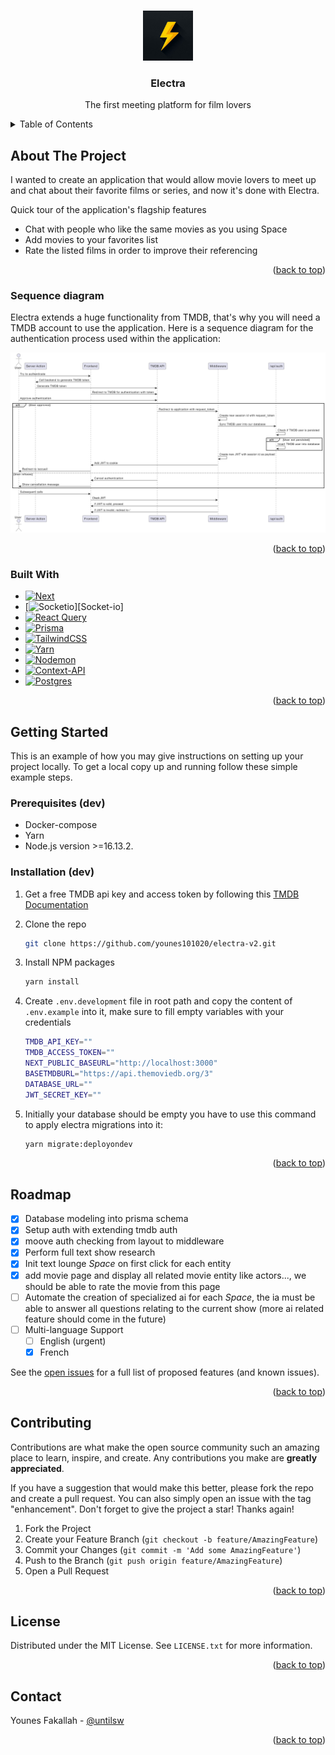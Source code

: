 <a id="readme-top"></a>

<!-- PROJECT LOGO -->
<br />
<div align="center">
  <a href="https://github.com/younes101020/electra-v2">
    <img src="public/img/logo.jpg" alt="Logo" width="80" height="80">
  </a>

  <h3 align="center">Electra</h3>

  <p align="center">
    The first meeting platform for film lovers
    <br />
  </p>
</div>

<!-- TABLE OF CONTENTS -->
<details>
  <summary>Table of Contents</summary>
  <ol>
    <li>
      <a href="#about-the-project">About The Project</a>
      <ul>
        <li><a href="#sequence-diagram">Sequence diagram</a></li>
        <li><a href="#built-with">Built With</a></li>
      </ul>
    </li>
    <li>
      <a href="#getting-started">Getting Started</a>
      <ul>
        <li><a href="#prerequisites">Prerequisites</a></li>
        <li><a href="#installation">Installation</a></li>
      </ul>
    </li>
    <li><a href="#roadmap">Roadmap</a></li>
    <li><a href="#contributing">Contributing</a></li>
    <li><a href="#license">License</a></li>
    <li><a href="#contact">Contact</a></li>
  </ol>
</details>

<!-- ABOUT THE PROJECT -->

## About The Project

I wanted to create an application that would allow movie lovers to meet up and chat about their favorite films or series, and now it's done with Electra.

Quick tour of the application's flagship features

- Chat with people who like the same movies as you using Space
- Add movies to your favorites list
- Rate the listed films in order to improve their referencing

<p align="right">(<a href="#readme-top">back to top</a>)</p>

### Sequence diagram

Electra extends a huge functionality from TMDB, that's why you will need a TMDB account to use the application. Here is a sequence diagram for the authentication process used within the application:

[![Authentication sequence diagram][sequence-diagram]](https://developer.themoviedb.org/reference/authentication-how-do-i-generate-a-session-id)

<p align="right">(<a href="#readme-top">back to top</a>)</p>

### Built With

- [![Next][Next.js]][Next-url]
- [![Socketio][Socket.io]][Socket-io]
- [![React Query][React-Query]][React-Query]
- [![Prisma][Prisma]][Prisma]
- [![TailwindCSS][TailwindCSS]][TailwindCSS]
- [![Yarn][Yarn]][Yarn]
- [![Nodemon][Nodemon]][Nodemon]
- [![Context-API][Context-API]][Context-API]
- [![Postgres][Postgres]][Postgres]

<p align="right">(<a href="#readme-top">back to top</a>)</p>

<!-- GETTING STARTED -->

## Getting Started

This is an example of how you may give instructions on setting up your project locally.
To get a local copy up and running follow these simple example steps.

### Prerequisites (dev)

- Docker-compose
- Yarn
- Node.js version >=16.13.2.

### Installation (dev)

1. Get a free TMDB api key and access token by following this [TMDB Documentation](https://developer.themoviedb.org/docs/getting-started)
2. Clone the repo
   ```sh
   git clone https://github.com/younes101020/electra-v2.git
   ```
3. Install NPM packages
   ```sh
   yarn install
   ```
4. Create `.env.development` file in root path and copy the content of `.env.example` into it, make sure to fill empty variables with your credentials
   ```bash
   TMDB_API_KEY=""
   TMDB_ACCESS_TOKEN=""
   NEXT_PUBLIC_BASEURL="http://localhost:3000"
   BASETMDBURL="https://api.themoviedb.org/3"
   DATABASE_URL=""
   JWT_SECRET_KEY=""
   ```
5. Initially your database should be empty you have to use this command to apply electra migrations into it:

   ```sh
   yarn migrate:deployondev
   ```

<p align="right">(<a href="#readme-top">back to top</a>)</p>

<!-- ROADMAP -->

## Roadmap

- [x] Database modeling into prisma schema
- [x] Setup auth with extending tmdb auth
- [x] moove auth checking from layout to middleware
- [x] Perform full text show research
- [x] Init text lounge <em>Space</em> on first click for each entity
- [x] add movie page and display all related movie entity like actors..., we should be able to rate the movie from this page
- [ ] Automate the creation of specialized ai for each <em>Space</em>, the ia must be able to answer all questions relating to the current show (more ai related feature should come in the future)
- [ ] Multi-language Support
  - [ ] English (urgent)
  - [x] French

See the [open issues](https://github.com/othneildrew/Best-README-Template/issues) for a full list of proposed features (and known issues).

<p align="right">(<a href="#readme-top">back to top</a>)</p>

<!-- CONTRIBUTING -->

## Contributing

Contributions are what make the open source community such an amazing place to learn, inspire, and create. Any contributions you make are **greatly appreciated**.

If you have a suggestion that would make this better, please fork the repo and create a pull request. You can also simply open an issue with the tag "enhancement".
Don't forget to give the project a star! Thanks again!

1. Fork the Project
2. Create your Feature Branch (`git checkout -b feature/AmazingFeature`)
3. Commit your Changes (`git commit -m 'Add some AmazingFeature'`)
4. Push to the Branch (`git push origin feature/AmazingFeature`)
5. Open a Pull Request

<p align="right">(<a href="#readme-top">back to top</a>)</p>

<!-- LICENSE -->

## License

Distributed under the MIT License. See `LICENSE.txt` for more information.

<p align="right">(<a href="#readme-top">back to top</a>)</p>

<!-- CONTACT -->

## Contact

Younes Fakallah - [@untilsw](https://twitter.com/untilsw)

<p align="right">(<a href="#readme-top">back to top</a>)</p>

<!-- MARKDOWN LINKS & IMAGES -->
<!-- https://www.markdownguide.org/basic-syntax/#reference-style-links -->

[contributors-shield]: https://img.shields.io/github/contributors/othneildrew/Best-README-Template.svg?style=for-the-badge
[contributors-url]: https://github.com/othneildrew/Best-README-Template/graphs/contributors
[forks-shield]: https://img.shields.io/github/forks/othneildrew/Best-README-Template.svg?style=for-the-badge
[forks-url]: https://github.com/othneildrew/Best-README-Template/network/members
[stars-shield]: https://img.shields.io/github/stars/othneildrew/Best-README-Template.svg?style=for-the-badge
[stars-url]: https://github.com/othneildrew/Best-README-Template/stargazers
[issues-shield]: https://img.shields.io/github/issues/othneildrew/Best-README-Template.svg?style=for-the-badge
[issues-url]: https://github.com/othneildrew/Best-README-Template/issues
[license-shield]: https://img.shields.io/github/license/othneildrew/Best-README-Template.svg?style=for-the-badge
[license-url]: https://github.com/othneildrew/Best-README-Template/blob/master/LICENSE.txt
[linkedin-shield]: https://img.shields.io/badge/-LinkedIn-black.svg?style=for-the-badge&logo=linkedin&colorB=555
[linkedin-url]: https://linkedin.com/in/othneildrew
[sequence-diagram]: public/img/auth-sequence-diagram.png
[Next.js]: https://img.shields.io/badge/next.js-000000?style=for-the-badge&logo=nextdotjs&logoColor=white
[Socket.io]: https://img.shields.io/badge/Socket.io-black?style=for-the-badge&logo=socket.io&badgeColor=010101
[Prisma]: https://img.shields.io/badge/Prisma-3982CE?style=for-the-badge&logo=Prisma&logoColor=white
[Yarn]: https://img.shields.io/badge/yarn-%232C8EBB.svg?style=for-the-badge&logo=yarn&logoColor=white
[Next-url]: https://nextjs.org/
[Context-API]: https://img.shields.io/badge/Context--Api-000000?style=for-the-badge&logo=react
[Nodemon]: https://img.shields.io/badge/NODEMON-%23323330.svg?style=for-the-badge&logo=nodemon&logoColor=%BBDEAD
[TailwindCSS]: https://img.shields.io/badge/tailwindcss-%2338B2AC.svg?style=for-the-badge&logo=tailwind-css&logoColor=white
[React-Query]: https://img.shields.io/badge/-React%20Query-FF4154?style=for-the-badge&logo=react%20query&logoColor=white
[React-url]: https://reactjs.org/
[Postgres]: https://img.shields.io/badge/postgres-%23316192.svg?style=for-the-badge&logo=postgresql&logoColor=white
